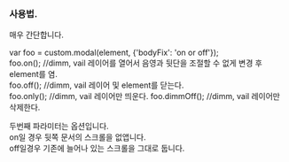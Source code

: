 ### 사용법.

매우 간단합니다.

var foo = custom.modal(element, {'bodyFix': 'on or off'});  
foo.on(); //dimm, vail 레이어를 열어서 음영과 뒷단을 조절할 수 없게 변경 후 element를 염.  
foo.off(); //dimm, vail 레이어 및 element를 닫는다.  
foo.only(); //dimm, vail 레이어만 띄운다.
foo.dimmOff(); //dimm, vail 레이어만 삭제한다.

두번째 파라미터는 옵션입니다.  
on일 경우 뒷쪽 문서의 스크롤을 없앱니다.  
off일경우 기존에 늘어나 있는 스크롤을 그대로 둡니다.  
